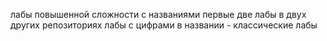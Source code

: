 лабы повышенной сложности с названиями
первые две лабы в двух других репозиториях
лабы с цифрами в названии - классические лабы
